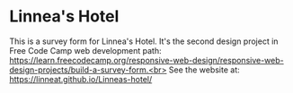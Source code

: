 # Linnea's Hotel
This is a survey form for Linnea's Hotel. It's the second design project in Free Code Camp web development path: https://learn.freecodecamp.org/responsive-web-design/responsive-web-design-projects/build-a-survey-form.<br>
See the website at: https://linneat.github.io/Linneas-hotel/
